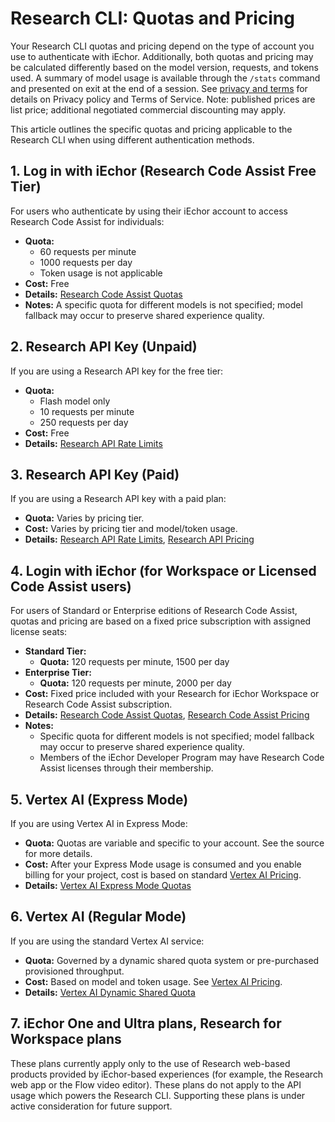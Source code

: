 # Research CLI: Quotas and Pricing

Your Research CLI quotas and pricing depend on the type of account you use to authenticate with iEchor. Additionally, both quotas and pricing may be calculated differently based on the model version, requests, and tokens used. A summary of model usage is available through the `/stats` command and presented on exit at the end of a session. See [privacy and terms](./tos-privacy.md) for details on Privacy policy and Terms of Service. Note: published prices are list price; additional negotiated commercial discounting may apply.

This article outlines the specific quotas and pricing applicable to the Research CLI when using different authentication methods.

## 1. Log in with iEchor (Research Code Assist Free Tier)

For users who authenticate by using their iEchor account to access Research Code Assist for individuals:

- **Quota:**
  - 60 requests per minute
  - 1000 requests per day
  - Token usage is not applicable
- **Cost:** Free
- **Details:** [Research Code Assist Quotas](https://developers.iechor.com/research-code-assist/resources/quotas#quotas-for-agent-mode-research-cli)
- **Notes:** A specific quota for different models is not specified; model fallback may occur to preserve shared experience quality.

## 2. Research API Key (Unpaid)

If you are using a Research API key for the free tier:

- **Quota:**
  - Flash model only
  - 10 requests per minute
  - 250 requests per day
- **Cost:** Free
- **Details:** [Research API Rate Limits](https://ai.iechor.dev/research-api/docs/rate-limits)

## 3. Research API Key (Paid)

If you are using a Research API key with a paid plan:

- **Quota:** Varies by pricing tier.
- **Cost:** Varies by pricing tier and model/token usage.
- **Details:** [Research API Rate Limits](https://ai.iechor.dev/research-api/docs/rate-limits), [Research API Pricing](https://ai.iechor.dev/research-api/docs/pricing)

## 4. Login with iEchor (for Workspace or Licensed Code Assist users)

For users of Standard or Enterprise editions of Research Code Assist, quotas and pricing are based on a fixed price subscription with assigned license seats:

- **Standard Tier:**
  - **Quota:** 120 requests per minute, 1500 per day
- **Enterprise Tier:**
  - **Quota:** 120 requests per minute, 2000 per day
- **Cost:** Fixed price included with your Research for iEchor Workspace or Research Code Assist subscription.
- **Details:** [Research Code Assist Quotas](https://developers.iechor.com/research-code-assist/resources/quotas#quotas-for-agent-mode-research-cli), [Research Code Assist Pricing](https://cloud.iechor.com/products/research/pricing)
- **Notes:**
  - Specific quota for different models is not specified; model fallback may occur to preserve shared experience quality.
  - Members of the iEchor Developer Program may have Research Code Assist licenses through their membership.

## 5. Vertex AI (Express Mode)

If you are using Vertex AI in Express Mode:

- **Quota:** Quotas are variable and specific to your account. See the source for more details.
- **Cost:** After your Express Mode usage is consumed and you enable billing for your project, cost is based on standard [Vertex AI Pricing](https://cloud.iechor.com/vertex-ai/pricing).
- **Details:** [Vertex AI Express Mode Quotas](https://cloud.iechor.com/vertex-ai/generative-ai/docs/start/express-mode/overview#quotas)

## 6. Vertex AI (Regular Mode)

If you are using the standard Vertex AI service:

- **Quota:** Governed by a dynamic shared quota system or pre-purchased provisioned throughput.
- **Cost:** Based on model and token usage. See [Vertex AI Pricing](https://cloud.iechor.com/vertex-ai/pricing).
- **Details:** [Vertex AI Dynamic Shared Quota](https://cloud.iechor.com/vertex-ai/generative-ai/docs/resources/dynamic-shared-quota)

## 7. iEchor One and Ultra plans, Research for Workspace plans

These plans currently apply only to the use of Research web-based products provided by iEchor-based experiences (for example, the Research web app or the Flow video editor). These plans do not apply to the API usage which powers the Research CLI. Supporting these plans is under active consideration for future support.
